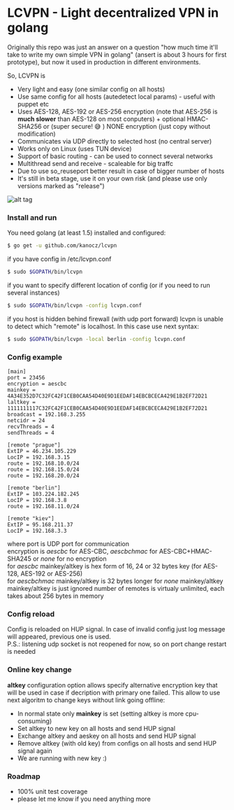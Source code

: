 # LCVPN - Light decentralized VPN in golang

Originally this repo was just an answer on a question "how much time it'll take to write my own simple VPN in golang" (ansert is about 3 hours for first prototype), but now it used in production in different environments.

So, LCVPN is
  - Very light and easy (one similar config on all hosts)
  - Use same config for all hosts (autedetect local params) - useful with puppet etc
  - Uses AES-128, AES-192 or AES-256 encryption (note that AES-256 is **much slower** than AES-128 on most conputers) + optional HMAC-SHA256 or (super secure! 😅 ) NONE encryption (just copy without modification)
  - Communicates via UDP directly to selected host (no central server)
  - Works only on Linux (uses TUN device)
  - Support of basic routing - can be used to connect several networks
  - Multithread send and receive - scaleable for big traffc
  - Due to use so_reuseport better result in case of bigger number of hosts
  - It's still in beta stage, use it on your own risk (and please use only versions marked as "release")

![alt tag](https://raw.githubusercontent.com/kanocz/lcvpn/master/topology.png)

### Install and run

You need golang (at least 1.5) installed and configured:

```sh
$ go get -u github.com/kanocz/lcvpn
```

if you have config in /etc/lcvpn.conf

```sh
$ sudo $GOPATH/bin/lcvpn
```

if you want to specify different location of config (or if you need to run several instances)

```sh
$ sudo $GOPATH/bin/lcvpn -config lcvpn.conf
```
if you host is hidden behind firewall (with udp port forward) lcvpn is unable to detect
which "remote" is localhost. In this case use next syntax:

```sh
$ sudo $GOPATH/bin/lcvpn -local berlin -config lcvpn.conf
```


### Config example

```
[main]
port = 23456
encryption = aescbc
mainkey = 4A34E352D7C32FC42F1CEB0CAA54D40E9D1EEDAF14EBCBCECA429E1B2EF72D21
laltkey = 1111111117C32FC42F1CEB0CAA54D40E9D1EEDAF14EBCBCECA429E1B2EF72D21
broadcast = 192.168.3.255
netcidr = 24
recvThreads = 4
sendThreads = 4

[remote "prague"]
ExtIP = 46.234.105.229
LocIP = 192.168.3.15
route = 192.168.10.0/24
route = 192.168.15.0/24
route = 192.168.20.0/24

[remote "berlin"]
ExtIP = 103.224.182.245
LocIP = 192.168.3.8
route = 192.168.11.0/24

[remote "kiev"]
ExtIP = 95.168.211.37
LocIP = 192.168.3.3
```

where port is UDP port for communication  
encryption is *aescbc* for AES-CBC, *aescbchmac* for AES-CBC+HMAC-SHA245 or *none* for no encryption  
for *aescbc* mainkey/altkey is hex form of 16, 24 or 32 bytes key (for AES-128, AES-192 or AES-256)  
for *aescbchmac* mainkey/altkey is 32 bytes longer
for *none* mainkey/altkey mainkey/altkey is just ignored
number of remotes is virtualy unlimited, each takes about 256 bytes in memory  

### Config reload

Config is reloaded on HUP signal. In case of invalid config just log message will appeared, previous one is used.  
P.S.: listening udp socket is not reopened for now, so on port change restart is needed

### Online key change

**altkey** configuration option allows specify alternative encryption key that will be used in case if decription with primary
one failed. This allow to use next algoritm to change keys without link going offline:
  - In normal state only **mainkey** is set (setting altkey is more cpu-consuming)
  - Set altkey to new key on all hosts and send HUP signal
  - Exchange altkey and aeskey on all hosts and send HUP signal
  - Remove altkey (with old key) from configs on all hosts and send HUP signal again
  - We are running with new key :)

### Roadmap

* 100% unit test coverage
* please let me know if you need anything more
